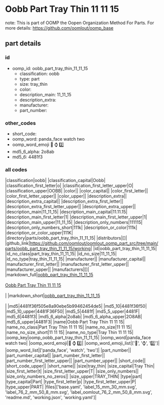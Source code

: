 # Oobb Part Tray Thin 11 11 15  

note: This is part of OOMP the Oopen Organization Method For Parts. For more details: https://github.com/oomlout/oomp_base

##  part details





### id
* oomp_id: oobb_part_tray_thin_11_11_15
  * classification: oobb
  * type: part
  * size: tray_thin
  * color: 
  * description_main: 11_11_15
  * description_extra: 
  * manufacturer: 
  * part_number: 

### other_codes
* short_code: 
* oomp_word: panda_face watch two
* oomp_word_emoji :panda_face: :watch: :two:
* md5_6_alpha: 2o8ab
* md5_6: 4481f3

### all codes 
|classification|oobb|
|classification_capital|Oobb|
|classification_first_letter|o|
|classification_first_letter_upper|O|
|classification_upper|OOBB|
|color||
|color_capital||
|color_first_letter||
|color_first_letter_upper||
|color_upper||
|description_extra||
|description_extra_capital||
|description_extra_first_letter||
|description_extra_first_letter_upper||
|description_extra_upper||
|description_main|11_11_15|
|description_main_capital|11.11.15|
|description_main_first_letter|1|
|description_main_first_letter_upper|1|
|description_main_upper|11_11_15|
|description_only_numbers|111115|
|description_only_numbers_short|111k|
|description_or_color|111k|
|description_or_color_upper|111K|
|directory|parts/oobb_part_tray_thin_11_11_15|
|distributors|[]|
|github_link|https://github.com/oomlout/oomlout_oomp_part_src/tree/main/parts/oobb_part_tray_thin_11_11_15/working|
|id|oobb_part_tray_thin_11_11_15|
|id_no_class|part_tray_thin_11_11_15|
|id_no_size|11_11_15|
|id_no_type|tray_thin_11_11_15|
|manufacturer||
|manufacturer_capital||
|manufacturer_first_letter||
|manufacturer_first_letter_upper||
|manufacturer_upper||
|manufacturers|[]|
|markdown_full|[oobb_part_tray_thin_11_11_15](https://github.com/oomlout/oomlout_oomp_part_src/tree/main/parts/oobb_part_tray_thin_11_11_15/working)<br>[](https://github.com/oomlout/oomlout_oomp_part_src/tree/main/parts/oobb_part_tray_thin_11_11_15/working)<br>[Oobb Part Tray Thin 11 11 15](https://github.com/oomlout/oomlout_oomp_part_src/tree/main/parts/oobb_part_tray_thin_11_11_15/working)<br><br>|
|markdown_short|[oobb_part_tray_thin_11_11_15](https://github.com/oomlout/oomlout_oomp_part_src/tree/main/parts/oobb_part_tray_thin_11_11_15/working)<br><br>|
|md5|4481f36f505e8a90ebe5b99462454de5|
|md5_10|4481f36f50|
|md5_10_upper|4481F36F50|
|md5_5|4481f|
|md5_5_upper|4481F|
|md5_6|4481f3|
|md5_6_alpha|2o8ab|
|md5_6_alpha_upper|2O8AB|
|md5_6_upper|4481F3|
|name|Oobb Part Tray Thin 11 11 15|
|name_no_class|Part Tray Thin 11 11 15|
|name_no_size|11 11 15|
|name_no_size_short|11 11 15|
|name_no_type|Tray Thin 11 11 15|
|oomp_key|oomp_oobb_part_tray_thin_11_11_15|
|oomp_word|panda_face watch two|
|oomp_word_emoji|:panda_face: :watch: :two:|
|oomp_word_emoji_list|[':panda_face:', ':watch:', ':two:']|
|oomp_word_list|['panda_face', 'watch', 'two']|
|part_number||
|part_number_capital||
|part_number_first_letter||
|part_number_first_letter_upper||
|part_number_upper||
|short_code||
|short_code_upper||
|short_name||
|size|tray_thin|
|size_capital|Tray Thin|
|size_first_letter|t|
|size_first_letter_upper|T|
|size_only_numbers||
|size_only_numbers_no_zeros||
|size_upper|TRAY_THIN|
|type|part|
|type_capital|Part|
|type_first_letter|p|
|type_first_letter_upper|P|
|type_upper|PART|
|files|['base.yaml', 'label_15_mm_30_mm.svg', 'label_76_2_mm_50_8_mm.svg', 'label_oomlout_76_2_mm_50_8_mm.svg', 'readme.md', 'working.json', 'working.yaml']|
